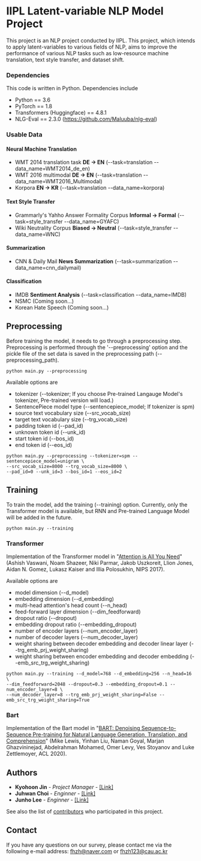 # IIPL Latent-variable NLP Model Project
This project is an NLP project conducted by IIPL. This project, which intends to apply latent-variables to various fields of NLP, aims to improve the performance of various NLP tasks such as low-resource machine translation, text style transfer, and dataset shift.

### Dependencies

This code is written in Python. Dependencies include

* Python == 3.6
* PyTorch == 1.8
* Transformers (Huggingface) == 4.8.1
* NLG-Eval == 2.3.0 (https://github.com/Maluuba/nlg-eval)

### Usable Data
#### Neural Machine Translation
* WMT 2014 translation task **DE -> EN** (--task=translation --data_name=WMT2014_de_en)
* WMT 2016 multimodal **DE -> EN** (--task=translation --data_name=WMT2016_Multimodal)
* Korpora **EN -> KR** (--task=translation --data_name=korpora)
#### Text Style Transfer
* Grammarly's Yahho Answer Formality Corpus **Informal -> Formal** (--task=style_transfer --data_name=GYAFC)
* Wiki Neutrality Corpus **Biased -> Neutral** (--task=style_transfer --data_name=WNC)
#### Summarization
* CNN & Daily Mail **News Summarization** (--task=summarization --data_name=cnn_dailymail)
#### Classification
* IMDB **Sentiment Analysis** (--task=classification --data_name=IMDB)
* NSMC (Coming soon...)
* Korean Hate Speech (Coming soon...)

## Preprocessing

Before training the model, it needs to go through a preprocessing step. Preprocessing is performed through the '--preprocessing' option and the pickle file of the set data is saved in the preprocessing path (--preprocessing_path).

```
python main.py --preprocessing
```

Available options are 
* tokenizer (--tokenizer; If you choose Pre-trained Langauge Model's tokenizer, Pre-trained version will load.)
* SentencePiece model type (--sentencepiece_model; If tokenizer is spm)
* source text vocabulary size (--src_vocab_size)
* target text vocabulary size (--trg_vocab_size)
* padding token id (--pad_id)
* unknown token id (--unk_id)
* start token id (--bos_id)
* end token id (--eos_id)

```
python main.py --preprocessing --tokenizer=spm --sentencepiece_model=unigram \
--src_vocab_size=8000 --trg_vocab_size=8000 \
--pad_id=0 --unk_id=3 --bos_id=1 --eos_id=2
```

## Training

To train the model, add the training (--training) option. Currently, only the Transformer model is available, but RNN and Pre-trained Language Model will be added in the future.

```
python main.py --training
```

### Transformer
Implementation of the Transformer model in "[Attention is All You Need](https://proceedings.neurips.cc/paper/2017/file/3f5ee243547dee91fbd053c1c4a845aa-Paper.pdf)" (Ashish Vaswani, Noam Shazeer, Niki Parmar, Jakob Uszkoreit, Llion Jones, Aidan N. Gomez, Lukasz Kaiser and Illia Polosukhin, NIPS 2017).

Available options are 
* model dimension (--d_model)
* embedding dimension (--d_embedding)
* multi-head attention's head count (--n_head)
* feed-forward layer dimension (--dim_feedforward)
* dropout ratio (--dropout)
* embedding dropout ratio (--embedding_dropout)
* number of encoder layers (--num_encoder_layer)
* number of decoder layers (--num_decoder_layer)
* weight sharing between decoder embedding and decoder linear layer (--trg_emb_prj_weight_sharing)
* weight sharing between encoder embedding and decoder embedding (--emb_src_trg_weight_sharing)

```
python main.py --training --d_model=768 --d_embedding=256 --n_head=16 \
--dim_feedforward=2048 --dropout=0.3 --embedding_dropout=0.1 --num_encoder_layer=8 \
--num_decoder_layer=8 --trg_emb_prj_weight_sharing=False --emb_src_trg_weight_sharing=True
```

### Bart
Implementation of the Bart model in "[BART: Denoising Sequence-to-Sequence Pre-training for Natural Language Generation, Translation, and Comprehension](https://arxiv.org/pdf/1910.13461.pdf)" (Mike Lewis, Yinhan Liu, Naman Goyal, Marjan Ghazvininejad, Abdelrahman Mohamed, Omer Levy, Ves Stoyanov and Luke Zettlemoyer, ACL 2020).

## Authors

* **Kyohoon Jin** - *Project Manager* - [[Link]](https://github.com/fhzh123)
* **Juhwan Choi** - *Enginner* - [[Link]](https://github.com/c-juhwan)
* **Junho Lee** - *Enginner* - [[Link]](https://github.com/saitros)

See also the list of [contributors](https://github.com/orgs/IIPL-CAU/people) who participated in this project.

## Contact

If you have any questions on our survey, please contact me via the following e-mail address: fhzh@naver.com or fhzh123@cau.ac.kr
